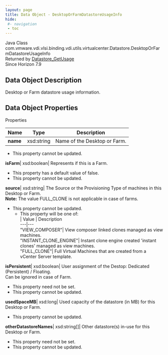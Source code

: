 ```yaml
---
layout: page
title: Data Object - DesktopOrFarmDatastoreUsageInfo
hide:
 #- navigation
 - toc
---
```






Java Class
    com.vmware.vdi.vlsi.binding.vdi.utils.virtualcenter.Datastore.DesktopOrFarmDatastoreUsageInfo  
Returned by
     [Datastore_GetUsage](vdi.utils.virtualcenter.Datastore.md#getUsage)  
Since 
    Horizon 7.9

## Data Object Description 

Desktop or Farm datastore usage information. 

## Data Object Properties

Properties

Name |  Type |  Description   
---|---|---  
**name**|  xsd:string|  Name of the Desktop or Farm.   


* This property cannot be updated.

  
**isFarm**|  xsd:boolean|  Represents if this is a Farm.   


  * This property has a default value of false.
* This property cannot be updated.

  
**source**|  xsd:string|  The Source or the Provisioning Type of machines in this Desktop or Farm.   
**Note:** The value FULL_CLONE is not applicable in case of farms.   


* This property cannot be updated.
  * This property will be one of:  
|  Value |  Description   
---|---  
"VIEW_COMPOSER"| View composer linked clones managed as view machines.  
"INSTANT_CLONE_ENGINE"| Instant clone engine created 'instant clones' managed as view machines.  
"FULL_CLONE"| Full Virtual Machines that are created from a vCenter Server template.  

  
**isPersistent**|  xsd:boolean|  User assignment of the Destop: Dedicated (Persistent) / Floating.   
Can be ignored in case of Farm.   


* This property need not be set.
* This property cannot be updated.

  
**usedSpaceMB**|  xsd:long|  Used capacity of the datastore (in MB) for this Desktop or Farm.   


* This property cannot be updated.

  
**otherDatastoreNames**|  xsd:string[]|  Other datastore(s) in-use for this Desktop or Farm.   


* This property need not be set.
* This property cannot be updated.

  
  
  
   
  
  

